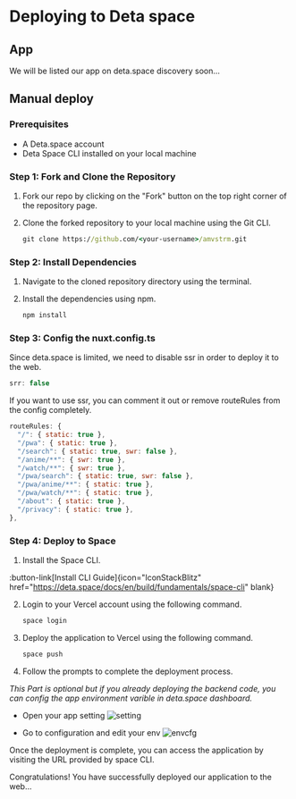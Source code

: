 # Deploying to Deta space

## App

We will be listed our app on deta.space discovery soon...

## Manual deploy



### Prerequisites

- A Deta.space account
- Deta Space CLI installed on your local machine

### Step 1: Fork and Clone the Repository

1. Fork our repo by clicking on the "Fork" button on the top right corner of the repository page.
2. Clone the forked repository to your local machine using the Git CLI.

   ```cmd
   git clone https://github.com/<your-username>/amvstrm.git
   ```

### Step 2: Install Dependencies

1. Navigate to the cloned repository directory using the terminal.
2. Install the dependencies using npm.

   ```cmd
   npm install
   ```

### Step 3: Config the nuxt.config.ts

Since deta.space is limited, we need to disable ssr in order to deploy it to the web.

```javascript
srr: false
```

If you want to use ssr, you can comment it out or remove routeRules from the config completely.

```javascript
routeRules: {
  "/": { static: true },
  "/pwa": { static: true },
  "/search": { static: true, swr: false },
  "/anime/**": { swr: true },
  "/watch/**": { swr: true },
  "/pwa/search": { static: true, swr: false },
  "/pwa/anime/**": { static: true },
  "/pwa/watch/**": { static: true },
  "/about": { static: true },
  "/privacy": { static: true },
},
```

### Step 4: Deploy to Space

1. Install the Space CLI.

:button-link[Install CLI Guide]{icon="IconStackBlitz" href="https://deta.space/docs/en/build/fundamentals/space-cli" blank}

2. Login to your Vercel account using the following command.

   ```cmd
   space login
   ```
3. Deploy the application to Vercel using the following command.

   ```cmd
   space push
   ```

4. Follow the prompts to complete the deployment process.

_This Part is optional but if you already deploying the backend code, you can config the app environment varible in deta.space dashboard._

- Open your app setting
  ![setting](/docs_assets/deta_stng.png)

- Go to configuration and edit your env
  ![envcfg](/docs_assets/deta_env_cfg.png)

Once the deployment is complete, you can access the application by visiting the URL provided by space CLI.  

Congratulations! You have successfully deployed our application to the web...
